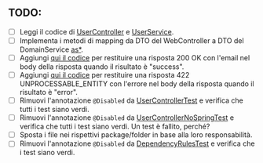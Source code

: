 ## TODO:

- [ ] Leggi il codice di [UserController](src/main/java/io/doubleloop/driverimplicit/UserController.java)
  e [UserService](src/main/java/io/doubleloop/driverimplicit/UserService.java).
- [ ] Implementa i metodi di mapping da DTO del WebController a DTO del
  DomainService [as*](src/main/java/io/doubleloop/driverimplicit/RegisterUserRequest.java#L19-L25).
- [ ] Aggiungi [qui il codice](src/main/java/io/doubleloop/driverimplicit/UserController.java#L26) per restituire una
  risposta 200 OK con l'email nel body della risposta quando il risultato è "success".
- [ ] Aggiungi [qui il codice](src/main/java/io/doubleloop/driverimplicit/UserController.java#L25) per restituire una
  risposta 422 UNPROCESSABLE_ENTITY con l'errore nel body della risposta quando il risultato è "error".
- [ ] Rimuovi l'annotazione `@Disabled`
  da [UserControllerTest](src/test/java/io/doubleloop/driverimplicit/UserControllerTest.java#L16) e verifica che tutti i
  test siano verdi.
- [ ] Rimuovi l'annotazione `@Disabled`
  da [UserControllerNoSpringTest](src/test/java/io/doubleloop/driverimplicit/UserControllerNoSpringTest.java#L9) e
  verifica che tutti i test siano verdi. Un test è fallito, perché?
- [ ] Sposta i file nei rispettivi package/folder in base alla loro responsabilità.
- [ ] Rimuovi l'annotazione `@Disabled`
  da [DependencyRulesTest](src/test/java/io/doubleloop/driverimplicit/DependencyRulesTest.java#L9) e
  verifica che i test siano verdi.

